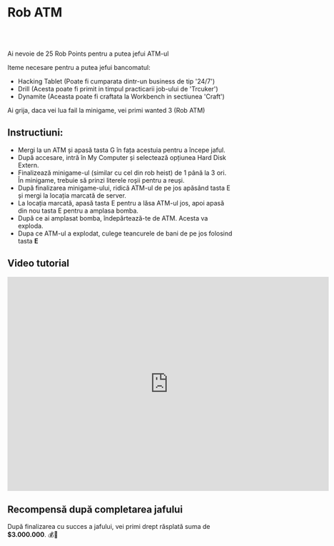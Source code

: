 # Rob ATM
<br><br>
<div class="danger-container">
<p>Ai nevoie de 25 Rob Points pentru a putea jefui ATM-ul</p>
</div>

Iteme necesare pentru a putea jefui bancomatul:

- Hacking Tablet (Poate fi cumparata dintr-un business de tip '24/7')
- Drill (Acesta poate fi primit in timpul practicarii job-ului de 'Trcuker')
- Dynamite (Aceasta poate fi craftata la Workbench in sectiunea 'Craft')

Ai grija, daca vei lua fail la minigame, vei primi wanted 3 (Rob ATM)

## Instructiuni:

- Mergi la un ATM și apasă tasta G în fața acestuia pentru a începe jaful.
- După accesare, intră în My Computer și selectează opțiunea Hard Disk Extern.
- Finalizează minigame-ul (similar cu cel din rob heist) de 1 până la 3 ori. În minigame, trebuie să prinzi literele roșii pentru a reuși.
- După finalizarea minigame-ului, ridică ATM-ul de pe jos apăsând tasta E și mergi la locația marcată de server.
- La locația marcată, apasă tasta E pentru a lăsa ATM-ul jos, apoi apasă din nou tasta E pentru a amplasa bomba.
- După ce ai amplasat bomba, îndepărtează-te de ATM. Acesta va exploda.
- Dupa ce ATM-ul a explodat, culege teancurele de bani de pe jos folosind tasta <b>E</b>

## Video tutorial

<iframe src="https://www.youtube.com/embed/lAjk9xSRppc?si=zjl-Q23cVLbGJtLh&amp;controls=1&amp;rel=0&amp;modestbranding=1&amp;disablekb=1&amp;showinfo=0" 
      width="720" height="480" frameborder="0"  sandbox="allow-scripts allow-same-origin allow-presentation">
</iframe>

## Recompensă după completarea jafului

După finalizarea cu succes a jafului, vei primi drept răsplată suma de **$3.000.000**. 💰🎉
